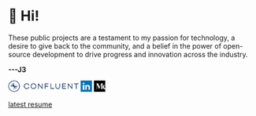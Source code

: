 # 👋 Hi!
These public projects are a testament to my passion for technology, a desire to give back to the community, and a belief in the power of open-source development to drive progress and innovation across the industry.


**---J3**

[![confluent_small_logo](confluent_small_logo.png)](https://www.confluent.io/blog/?q=%22Jeffrey%20Jennings%22) [![linkedin_small_logo](linkedin_small_logo.png)](https://www.linkedin.com/in/jeffreyjonathanjennings/) [![medium_small_logo](medium_small_logo.png) ](https://thej3.com)

[latest resume](j3-resume.docx)
